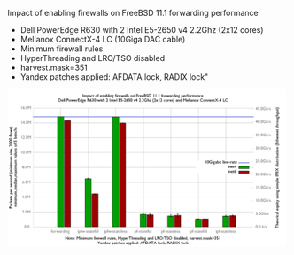 Impact of enabling firewalls on FreeBSD 11.1 forwarding performance
  - Dell PowerEdge R630 with 2 Intel E5-2650 v4 2.2Ghz (2x12 cores)
  - Mellanox ConnectX-4 LC (10Giga DAC cable)
  - Minimum firewall rules
  - HyperThreading and LRO/TSO disabled
  - harvest.mask=351
  - Yandex patches applied: AFDATA lock, RADIX lock"

![Impact of enabling firewalls on FreeBSD 11.1-yandex forwarding performance](graph.png)
